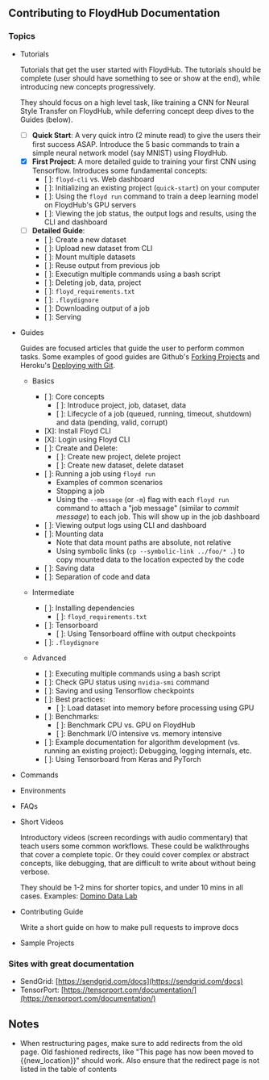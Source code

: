 ## Contributing to FloydHub Documentation

### Topics
- Tutorials

    Tutorials that get the user started with FloydHub. The tutorials should be complete (user should have something to see or show at the end), while introducing new concepts progressively. 
    
    They should focus on a high level task, like training a CNN for Neural Style Transfer on FloydHub, while deferring concept deep dives to the Guides (below).

    - [ ] **Quick Start**: A very quick intro (2 minute read) to give the users their first success ASAP. Introduce the 5 basic commands to train a simple neural network model (say MNIST) using FloydHub.
    - [X] **First Project**: A more detailed guide to training your first CNN using Tensorflow. Introduces some fundamental concepts:
        - [ ]: `floyd-cli` vs. Web dashboard
        - [ ]: Initializing an existing project (`quick-start`) on your computer
        - [ ]: Using the `floyd run` command to train a deep learning model on FloydHub's GPU servers
        - [ ]: Viewing the job status, the output logs and results, using the CLI and dashboard
    - [ ] **Detailed Guide**: 
        - [ ]: Create a new dataset
        - [ ]: Upload new dataset from CLI
        - [ ]: Mount multiple datasets
        - [ ]: Reuse output from previous job
        - [ ]: Executign multiple commands using a bash script
        - [ ]: Deleting job, data, project
        - [ ]: `floyd_requirements.txt`
        - [ ]: `.floydignore`
        - [ ]: Downloading output of a job
        - [ ]: Serving

- Guides 

    Guides are focused articles that guide the user to perform common tasks. Some examples of good guides are Github's [Forking Projects](https://guides.github.com/activities/forking/) and Heroku's [Deploying with Git](https://devcenter.heroku.com/articles/git).

    - Basics
        - [ ]: Core concepts
            - [ ]: Introduce project, job, dataset, data
            - [ ]: Lifecycle of a job (queued, running, timeout, shutdown) and data (pending, valid, corrupt)
        - [X]: Install Floyd CLI
        - [X]: Login using Floyd CLI
        - [ ]: Create and Delete:
            - [ ]: Create new project, delete project
            - [ ]: Create new dataset, delete dataset
        - [ ]: Running a job using `floyd run`
            - Examples of common scenarios
            - Stopping a job
            - Using the `--message` (or `-m`) flag with each `floyd run` command to attach a "job message" (similar to *commit message*) to each job. This will show up in the job dashboard
        - [ ]: Viewing output logs using CLI and dashboard
        - [ ]: Mounting data
            - Note that data mount paths are absolute, not relative
            - Using symbolic links (`cp --symbolic-link ../foo/* .`) to copy mounted data to the location expected by the code
        - [ ]: Saving data
        - [ ]: Separation of code and data

    - Intermediate
        - [ ]: Installing dependencies
            - [ ]: `floyd_requirements.txt`
        - [ ]: Tensorboard
            - [ ]: Using Tensorboard offline with output checkpoints
        - [ ]: `.floydignore`

    - Advanced
        - [ ]: Executing multiple commands using a bash script
        - [ ]: Check GPU status using `nvidia-smi` command
        - [ ]: Saving and using Tensorflow checkpoints
        - [ ]: Best practices:
            - [ ]: Load dataset into memory before processing using GPU
        - [ ]: Benchmarks:
            - [ ]: Benchmark CPU vs. GPU on FloydHub
            - [ ]: Benchmark I/O intensive vs. memory intensive
        - [ ]: Example documentation for algorithm development (vs. running an existing project): Debugging, logging internals, etc.
        - [ ]: Using Tensorboard from Keras and PyTorch

- Commands
- Environments
- FAQs
- Short Videos

    Introductory videos (screen recordings with audio commentary) that teach users some common workflows. These could be walkthroughs that cover a complete topic. Or they could cover complex or abstract concepts, like debugging, that are difficult to write about without being verbose.

    They should be 1-2 mins for shorter topics, and under 10 mins in all cases. Examples: [Domino Data Lab](https://support.dominodatalab.com/hc/en-us)

- Contributing Guide

    Write a short guide on how to make pull requests to improve docs

    

- Sample Projects

### Sites with great documentation

- SendGrid: [https://sendgrid.com/docs](https://sendgrid.com/docs)
- TensorPort: [https://tensorport.com/documentation/](https://tensorport.com/documentation/)


## Notes

- When restructuring pages, make sure to add redirects from the old page. Old fashioned redirects, like "This page has now been moved to {{new_location}}" should work. Also ensure that the redirect page is not listed in the table of contents